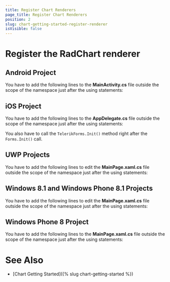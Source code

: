 ```yaml
---
title: Register Chart Renderers
page_title: Register Chart Renderers
position: 2
slug: chart-getting-started-register-renderer
isVisible: false
---
```


# Register the RadChart renderer

## Android Project

You have to add the following lines to the **MainActivity.cs** file outside the scope of the namespace just after the using statements:
  
<snippet id='chart-getting-started-android-renderers'/>

## iOS Project

You have to add the following lines to the **AppDelegate.cs** file outside the scope of the namespace just after the using statements:

<snippet id='chart-getting-started-ios-renderers'/>

You also have to call the `TelerikForms.Init()` method right after the `Forms.Init()` call.

<snippet id='chart-getting-started-ios-init'/>

## UWP Projects

You have to add the following lines to edit the **MainPage.xaml.cs** file outside the scope of the namespace just after the using statements:

<snippet id='chart-getting-started-uwp-renderers'/>

## Windows 8.1 and Windows Phone 8.1 Projects

You have to add the following lines to edit the **MainPage.xaml.cs** file outside the scope of the namespace just after the using statements:

<snippet id='chart-getting-started-winrt-renderers'/>

## Windows Phone 8 Project

You have to add the following lines to the **MainPage.xaml.cs** file outside the scope of the namespace just after the using statements:

<snippet id='chart-getting-started-wp-renderers'/>

# See Also

- [Chart Getting Started]({% slug chart-getting-started %})

